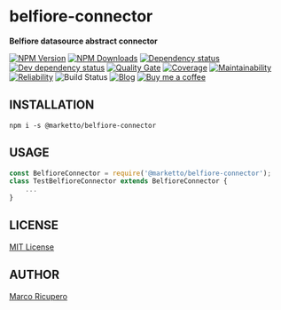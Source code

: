 # belfiore-connector
**Belfiore datasource abstract connector**

[![NPM Version](https://img.shields.io/npm/v/@marketto/belfiore-connector.svg)](https://www.npmjs.com/package/@marketto/belfiore-connector)
[![NPM Downloads](https://img.shields.io/npm/dm/@marketto/belfiore-connector.svg)](https://www.npmjs.com/package/@marketto/belfiore-connector)
[![Dependency status](https://david-dm.org/Marketto/belfiore-connector.svg)](https://david-dm.org/Marketto/belfiore-connector)
[![Dev dependency status](https://david-dm.org/Marketto/belfiore-connector/dev-status.svg)](https://david-dm.org/Marketto/belfiore-connector?type=dev)
[![Quality Gate](https://sonarcloud.io/api/project_badges/measure?project=Marketto_belfiore-connector&metric=alert_status)](https://sonarcloud.io/dashboard/index/Marketto_belfiore-connector)
[![Coverage](https://sonarcloud.io/api/project_badges/measure?project=Marketto_belfiore-connector&metric=coverage)](https://sonarcloud.io/dashboard/index/Marketto_belfiore-connector)
[![Maintainability](https://sonarcloud.io/api/project_badges/measure?project=Marketto_belfiore-connector&metric=sqale_rating)](https://sonarcloud.io/dashboard/index/Marketto_belfiore-connector)
[![Reliability](https://sonarcloud.io/api/project_badges/measure?project=Marketto_belfiore-connector&metric=reliability_rating)](https://sonarcloud.io/dashboard/index/Marketto_belfiore-connector)
![Build Status](http://ci.marketto.it/buildStatus/icon?job=belfiore-connector)
[![Blog](https://img.shields.io/badge/blog-marketto-blue.svg)](http://blog.marketto.it)
[![Buy me a coffee](https://img.shields.io/badge/Ko--fi-donate-blueviolet)](https://ko-fi.com/marketto)

## INSTALLATION
```{r, engine='bash', global_install}
npm i -s @marketto/belfiore-connector
```

## USAGE
```javascript
const BelfioreConnector = require('@marketto/belfiore-connector');
class TestBelfioreConnector extends BelfioreConnector {
    ...
}
```

## LICENSE
[MIT License](LICENSE)

## AUTHOR
[Marco Ricupero](mailto:marco.ricupero@gmail.com)